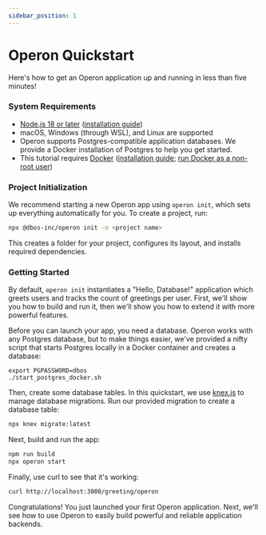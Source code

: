 ```yaml
---
sidebar_position: 1
---
```


# Operon Quickstart

Here's how to get an Operon application up and running in less than five minutes!

### System Requirements

- [Node.js 18 or later](https://nodejs.org/en) ([installation guide](https://nodejs.org/en/download/package-manager))
- macOS, Windows (through WSL), and Linux are supported
- Operon supports Postgres-compatible application databases.  We provide a Docker installation of Postgres to help you get started.
- This tutorial requires [Docker](https://www.docker.com/) ([installation guide](https://www.docker.com/get-started/); [run Docker as a non-root user](https://docs.docker.com/engine/install/linux-postinstall/))

### Project Initialization

We recommend starting a new Operon app using `operon init`, which sets up everything automatically for you.
To create a project, run:

```sh
npx @dbos-inc/operon init -n <project name>
```

This creates a folder for your project, configures its layout, and installs required dependencies.

### Getting Started

By default, `operon init` instantiates a "Hello, Database!" application which greets users and tracks the count of greetings per user.
First, we'll show you how to build and run it, then we'll show you how to extend it with more powerful features.

Before you can launch your app, you need a database.
Operon works with any Postgres database, but to make things easier, we've provided a nifty script that starts Postgres locally in a Docker container and creates a database:

```shell
export PGPASSWORD=dbos
./start_postgres_docker.sh
```

Then, create some database tables.
In this quickstart, we use [knex.js](https://knexjs.org/) to manage database migrations.
Run our provided migration to create a database table:

```sh
npx knex migrate:latest
```

Next, build and run the app:

```sh
npm run build
npx operon start
```

Finally, use curl to see that it's working:

```sh
curl http://localhost:3000/greeting/operon
```

Congratulations!  You just launched your first Operon application.
Next, we'll see how to use Operon to easily build powerful and reliable application backends.